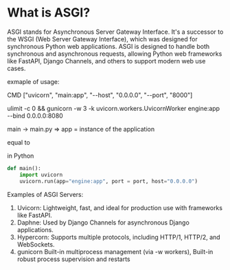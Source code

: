 

# What is ASGI?

ASGI stands for Asynchronous Server Gateway Interface.
It's a successor to the WSGI (Web Server Gateway Interface), which was designed for synchronous Python web applications.
ASGI is designed to handle both synchronous and asynchronous requests, allowing Python web frameworks like FastAPI, Django Channels, and others to support modern web use cases.



exmaple of usage:

CMD ["uvicorn", "main:app", "--host", "0.0.0.0", "--port", "8000"]

ulimit -c 0 && gunicorn -w 3 -k uvicorn.workers.UvicornWorker engine:app --bind 0.0.0.0:8080

main -> main.py => app = instance of the application

equal to 

in Python
```python
def main():
    import uvicorn 
    uvicorn.run(app="engine:app", port = port, host="0.0.0.0")
```



Examples of ASGI Servers:
1. Uvicorn:
Lightweight, fast, and ideal for production use with frameworks like FastAPI.
2. Daphne:
Used by Django Channels for asynchronous Django applications.
3. Hypercorn:
Supports multiple protocols, including HTTP/1, HTTP/2, and WebSockets.
4. gunicorn
Built-in multiprocess management (via -w workers), Built-in robust process supervision and restarts




